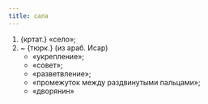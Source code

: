 ```yaml
---
title: сала
---
```


1. {кртат.} «село»;
2. ~ {тюрк.} (из араб. Исар)
    * «укрепление»;
    * «совет»;
    * «разветвление»;
    * «промежуток между раздвинутыми пальцами»;
    * «дворянин»
